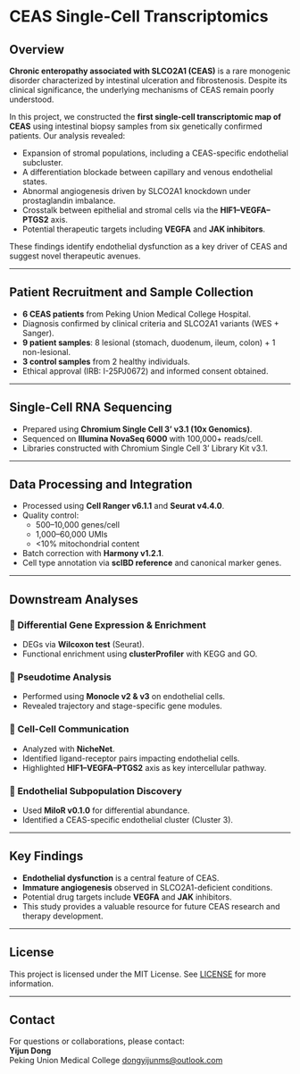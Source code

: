 # CEAS Single-Cell Transcriptomics

## Overview

**Chronic enteropathy associated with SLCO2A1 (CEAS)** is a rare monogenic disorder characterized by intestinal ulceration and fibrostenosis. Despite its clinical significance, the underlying mechanisms of CEAS remain poorly understood.

In this project, we constructed the **first single-cell transcriptomic map of CEAS** using intestinal biopsy samples from six genetically confirmed patients. Our analysis revealed:

- Expansion of stromal populations, including a CEAS-specific endothelial subcluster.
- A differentiation blockade between capillary and venous endothelial states.
- Abnormal angiogenesis driven by SLCO2A1 knockdown under prostaglandin imbalance.
- Crosstalk between epithelial and stromal cells via the **HIF1–VEGFA–PTGS2** axis.
- Potential therapeutic targets including **VEGFA** and **JAK inhibitors**.

These findings identify endothelial dysfunction as a key driver of CEAS and suggest novel therapeutic avenues.


---

## Patient Recruitment and Sample Collection

- **6 CEAS patients** from Peking Union Medical College Hospital.
- Diagnosis confirmed by clinical criteria and SLCO2A1 variants (WES + Sanger).
- **9 patient samples**: 8 lesional (stomach, duodenum, ileum, colon) + 1 non-lesional.
- **3 control samples** from 2 healthy individuals.
- Ethical approval (IRB: I-25PJ0672) and informed consent obtained.

---

## Single-Cell RNA Sequencing

- Prepared using **Chromium Single Cell 3’ v3.1 (10x Genomics)**.
- Sequenced on **Illumina NovaSeq 6000** with 100,000+ reads/cell.
- Libraries constructed with Chromium Single Cell 3’ Library Kit v3.1.

---

## Data Processing and Integration

- Processed using **Cell Ranger v6.1.1** and **Seurat v4.4.0**.
- Quality control:
  - 500–10,000 genes/cell
  - 1,000–60,000 UMIs
  - <10% mitochondrial content
- Batch correction with **Harmony v1.2.1**.
- Cell type annotation via **scIBD reference** and canonical marker genes.

---

## Downstream Analyses

### 🔹 Differential Gene Expression & Enrichment

- DEGs via **Wilcoxon test** (Seurat).
- Functional enrichment using **clusterProfiler** with KEGG and GO.

### 🔹 Pseudotime Analysis

- Performed using **Monocle v2 & v3** on endothelial cells.
- Revealed trajectory and stage-specific gene modules.

### 🔹 Cell-Cell Communication

- Analyzed with **NicheNet**.
- Identified ligand-receptor pairs impacting endothelial cells.
- Highlighted **HIF1–VEGFA–PTGS2** axis as key intercellular pathway.

### 🔹 Endothelial Subpopulation Discovery

- Used **MiloR v0.1.0** for differential abundance.
- Identified a CEAS-specific endothelial cluster (Cluster 3).

---

## Key Findings

- **Endothelial dysfunction** is a central feature of CEAS.
- **Immature angiogenesis** observed in SLCO2A1-deficient conditions.
- Potential drug targets include **VEGFA** and **JAK** inhibitors.
- This study provides a valuable resource for future CEAS research and therapy development.

---

## License

This project is licensed under the MIT License. See [LICENSE](LICENSE) for more information.

---

## Contact

For questions or collaborations, please contact:  
**Yijun Dong**  
Peking Union Medical College
dongyijunms@outlook.com
